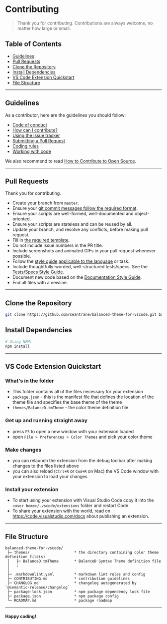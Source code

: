 # Contributing

> Thank you for contributing. Contributions are always welcome, no matter how large or small.

## Table of Contents

- [Guidelines](#guidelines)
- [Pull Requests](#pull-requests)
- [Clone the Repository](#clone-repo)
- [Install Dependencies](#install-dependencies)
- [VS Code Extension Quickstart](#vsce-quickstart)
- [File Structure](#file-structure)

---

## Guidelines <a id="guidelines"></a>

As a contributor, here are the guidelines you should follow:

- [Code of conduct](https://github.com/seantrane/engineering/blob/master/CODE_OF_CONDUCT.md)
- [How can I contribute?](https://github.com/seantrane/engineering/blob/master/CONTRIBUTING.md#how-can-i-contribute)
- [Using the issue tracker](https://github.com/seantrane/engineering/blob/master/CONTRIBUTING.md#using-the-issue-tracker)
- [Submitting a Pull Request](https://github.com/seantrane/engineering/blob/master/CONTRIBUTING.md#submitting-a-pull-request)
- [Coding rules](https://github.com/seantrane/engineering/blob/master/CONTRIBUTING.md#coding-rules)
- [Working with code](https://github.com/seantrane/engineering/blob/master/CONTRIBUTING.md#working-with-code)

We also recommend to read [How to Contribute to Open Source](https://opensource.guide/how-to-contribute).

---

## Pull Requests <a id="pull-requests"></a>

Thank you for contributing.

- Create your branch from `master`.
- Ensure your [git commit messages follow the required format](https://github.com/seantrane/engineering/blob/master/STYLE_GUIDES.md#git-commit-messages).
- Ensure your scripts are well-formed, well-documented and object-oriented.
- Ensure your scripts are stateless and can be reused by all.
- Update your branch, and resolve any conflicts, before making pull request.
- Fill in [the required template](https://github.com/seantrane/engineering/blob/master/PULL_REQUEST_TEMPLATE.md).
- Do not include issue numbers in the PR title.
- Include screenshots and animated GIFs in your pull request whenever possible.
- Follow the [style guide](https://github.com/seantrane/engineering/blob/master/STYLE_GUIDES.md) [applicable to the language](https://github.com/seantrane/engineering/blob/master/STYLE_GUIDES.md#languages) or task.
- Include thoughtfully-worded, well-structured tests/specs. See the [Tests/Specs Style Guide](https://github.com/seantrane/engineering/blob/master/STYLE_GUIDES.md#tests).
- Document new code based on the [Documentation Style Guide](https://github.com/seantrane/engineering/blob/master/STYLE_GUIDES.md#documentation).
- End all files with a newline.

---

## Clone the Repository <a id="clone-repo"></a>

```bash
git clone https://github.com/seantrane/balanced-theme-for-vscode.git balanced-theme-for-vscode && cd balanced-theme-for-vscode
```

## Install Dependencies <a id="install-dependencies"></a>

```bash
# Using NPM:
npm install
```

---

## VS Code Extension Quickstart <a id="vsce-quickstart"></a>

### What's in the folder

- This folder contains all of the files necessary for your extension
- `package.json` - this is the manifest file that defines the location of the theme file and specifies the base theme of the theme
- `themes/BalanceD.tmTheme` - the color theme definition file

### Get up and running straight away

- press `F5` to open a new window with your extension loaded
- open `File > Preferences > Color Themes` and pick your color theme

### Make changes

- you can relaunch the extension from the debug toolbar after making changes to the files listed above
- you can also reload (`Ctrl+R` or `Cmd+R` on Mac) the VS Code window with your extension to load your changes

### Install your extension

- To start using your extension with Visual Studio Code copy it into the `<user home>/.vscode/extensions` folder and restart Code.
- To share your extension with the world, read on <https://code.visualstudio.com/docs> about publishing an extension.

---

## File Structure <a id="file-structure"></a>

```text
balanced-theme-for-vscode/
 ├─ themes/                    * the directory containing color theme definition file(s)
 │   ├─ BalanceD.tmTheme       * BalanceD Syntax Theme definition file
 │   :
 │
 ├─ .markdownlint.yaml         * markdown lint rules and config
 ├─ CONTRIBUTING.md            * contribution guidelines
 ├─ CHANGLOG.md                * changelog autogenerated by `@semantic-release/changelog`
 ├─ package-lock.json          * npm package dependency lock file
 ├─ package.json               * npm package config
 └─ ROADMAP.md                 * package roadmap
```

---

#### Happy coding!

